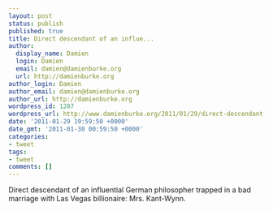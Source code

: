 ```yaml
---
layout: post
status: publish
published: true
title: Direct descendant of an influe...
author:
  display_name: Damien
  login: Damien
  email: damien@damienburke.org
  url: http://damienburke.org
author_login: Damien
author_email: damien@damienburke.org
author_url: http://damienburke.org
wordpress_id: 1287
wordpress_url: http://www.damienburke.org/2011/01/29/direct-descendant-of-an-influe/
date: '2011-01-29 19:59:50 +0000'
date_gmt: '2011-01-30 00:59:50 +0000'
categories:
- tweet
tags:
- tweet
comments: []
---
```

<p>Direct descendant of an influential German philosopher trapped in a bad marriage with Las Vegas billionaire: Mrs. Kant-Wynn.</p>
